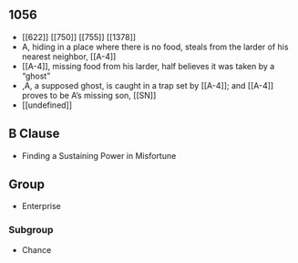 ## 1056
- [[622]] [[750]] [[755]] [[1378]] 
- A, hiding in a place where there is no food, steals from the larder of his nearest neighbor, [[A-4]]
- [[A-4]], missing food from his larder, half believes it was taken by a “ghost”
- ,A, a supposed ghost, is caught in a trap set by [[A-4]]; and [[A-4]] proves to be A’s missing son, [[SN]]
- [[undefined]] 

## B Clause
- Finding a Sustaining Power in Misfortune

## Group
- Enterprise

### Subgroup
- Chance

